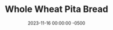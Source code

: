 ---
layout: post
title:  "Whole Wheat Pita Bread"
date:   2023-11-16 00:00:00 -0500
categories:
- Recipes
- Bread
permalink: /recipes/pita
image: /assets/Food/Bread/Pita/pita-cover.jpg
ing: pita-ing
facts: pita-facts
Prep: 15
Rest: 120
Cook: 20
Source1: 
Source2: 
tags: 
- sandwich
- toast
- stuffed
- greek
- hummus
Description: Pita bread is probably my favorite type of bread. They're specifically designed for sandwiches, taste great, and are light and fluffy. This whole wheat variety shares all those qualities, while adding some extra fiber and removing heavily processed white flour. My favorite fillings for it are <a href="greek-salad">Greek Salad with Chicken</a> or <a href="turkey-pesto-pita">Tomato Turkey Pesto Pitas</a>
Instructions: 
- Mix warm water, salt, yeast, oil, and honey in a large bowl. Let proof for 5 minutes to make sure the yeast is alive<br><br>

- Add in the oil and flours, and bring together with a dough scraper. Lightly knead for a minute to fully mix everything. Cover and let rest for 20 minutes to autolyze
- <br><br><center><img src="/assets/Food/Bread/Pita/pita-2.jpg" alt="" class="instruction-image"></center><br>

- Turn dough onto the non floured counter and knead for ~8 minutes. Let rest for 3 minutes, then shape into a ball. Return to the bowl, cover with a cloth, and let rise for 1 hour (should be about doubled in size)
- <br><br><center><img src="/assets/Food/Bread/Pita/pita-3.jpg" alt="" class="instruction-image"></center><br>

- Preheat the oven to 500F. Turn dough onto the surface and divide into 10 pieces, ~90 g each. Roll each into a smooth ball, cover, and let rest for 10 minutes<br><br>

- Using a rolling pin (or your hands) roll each ball to about ¼ inch thick. Place 3 onto an ungreased cookie sheet, and bake for 4-5 minutes. For even better results, bake the pitas on a preheated pizza stone instead
- <br><br><center><img src="/assets/Food/Bread/Pita/pita-5.jpg" alt="" class="instruction-image"></center><br>

- Place on wire rack and repeat with the remaining pitas
---